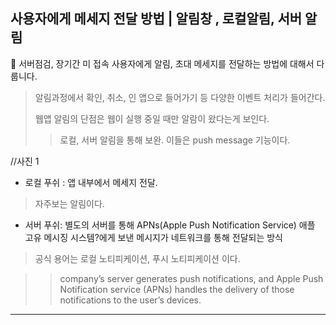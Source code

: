 ## 사용자에게 메세지 전달 방법 | 알림창 , 로컬알림, 서버 알림

🌱 서버점검, 장기간 미 접속 사용자에게 알림, 초대 메세지를 전달하는 방법에 대해서 다룹니다.

> 알림과정에서 확인, 취소, 인 앱으로 들어가기 등 다양한 이벤트 처리가 들어간다.
>
>웹앱 알림의 단점은 웹이 실행 중일 때만 알람이 왔다는게 보인다.
>> 로컬, 서버 알림을 통해 보완. 이들은 push message 기능이다.

//사진 1
- 로컬 푸쉬 : 앱 내부에서 메세지 전달.

> 자주보는 알림이다. 

- 서버 푸쉬: 별도의 서버를 통해 APNs(Apple Push Notification Service) 애플 고유 메시징 시스템?에게 보낸 메시지가 네트워크를 통해 전달되는 방식 

> 공식 용어는 로컬 노티피케이션, 푸시 노티피케이션 이다.

>>company’s server generates push notifications, and Apple Push Notification service (APNs) handles the delivery of those notifications to the user’s devices.

---
